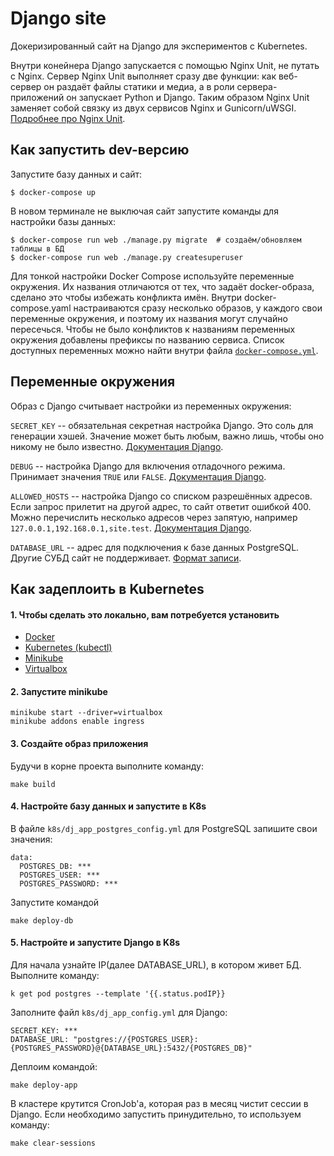 # Django site

Докеризированный сайт на Django для экспериментов с Kubernetes.

Внутри конейнера Django запускается с помощью Nginx Unit, не путать с Nginx. Сервер Nginx Unit выполняет сразу две функции: как веб-сервер он раздаёт файлы статики и медиа, а в роли сервера-приложений он запускает Python и Django. Таким образом Nginx Unit заменяет собой связку из двух сервисов Nginx и Gunicorn/uWSGI. [Подробнее про Nginx Unit](https://unit.nginx.org/).

## Как запустить dev-версию

Запустите базу данных и сайт:

```shell-session
$ docker-compose up
```

В новом терминале не выключая сайт запустите команды для настройки базы данных:

```shell-session
$ docker-compose run web ./manage.py migrate  # создаём/обновляем таблицы в БД
$ docker-compose run web ./manage.py createsuperuser
```

Для тонкой настройки Docker Compose используйте переменные окружения. Их названия отличаются от тех, что задаёт docker-образа, сделано это чтобы избежать конфликта имён. Внутри docker-compose.yaml настраиваются сразу несколько образов, у каждого свои переменные окружения, и поэтому их названия могут случайно пересечься. Чтобы не было конфликтов к названиям переменных окружения добавлены префиксы по названию сервиса. Список доступных переменных можно найти внутри файла [`docker-compose.yml`](./docker-compose.yml).

## Переменные окружения

Образ с Django считывает настройки из переменных окружения:

`SECRET_KEY` -- обязательная секретная настройка Django. Это соль для генерации хэшей. Значение может быть любым, важно лишь, чтобы оно никому не было известно. [Документация Django](https://docs.djangoproject.com/en/3.2/ref/settings/#secret-key).

`DEBUG` -- настройка Django для включения отладочного режима. Принимает значения `TRUE` или `FALSE`. [Документация Django](https://docs.djangoproject.com/en/3.2/ref/settings/#std:setting-DEBUG).

`ALLOWED_HOSTS` -- настройка Django со списком разрешённых адресов. Если запрос прилетит на другой адрес, то сайт ответит ошибкой 400. Можно перечислить несколько адресов через запятую, например `127.0.0.1,192.168.0.1,site.test`. [Документация Django](https://docs.djangoproject.com/en/3.2/ref/settings/#allowed-hosts).

`DATABASE_URL` -- адрес для подключения к базе данных PostgreSQL. Другие СУБД сайт не поддерживает. [Формат записи](https://github.com/jacobian/dj-database-url#url-schema).


## Как задеплоить в Kubernetes 

#### 1. Чтобы сделать это локально, вам потребуется установить
- [Docker](https://docs.docker.com/engine/install/)
- [Kubernetes (kubectl)](https://kubernetes.io/ru/docs/tasks/tools/install-kubectl/) 
- [Minikube](https://minikube.sigs.k8s.io/docs/start/)
- [Virtualbox](https://www.virtualbox.org/wiki/Downloads)

#### 2. Запустите minikube
```shell
minikube start --driver=virtualbox
minikube addons enable ingress
```

#### 3. Создайте образ приложения
Будучи в корне проекта выполните команду:
```shell
make build
```

#### 4. Настройте базу данных и запустите в K8s
В файле `k8s/dj_app_postgres_config.yml` для PostgreSQL запишите свои значения:
```shell
data:
  POSTGRES_DB: ***
  POSTGRES_USER: ***
  POSTGRES_PASSWORD: ***
```
Запустите командой
```shell
make deploy-db
```


#### 5. Настройте и запустите Django в K8s
Для начала узнайте IP(далее DATABASE_URL), в котором живет БД. Выполните команду:
```shell
k get pod postgres --template '{{.status.podIP}}
```

Заполните файл `k8s/dj_app_config.yml` для Django:

```shell
SECRET_KEY: ***
DATABASE_URL: "postgres://{POSTGRES_USER}:{POSTGRES_PASSWORD}@{DATABASE_URL}:5432/{POSTGRES_DB}"
```

Деплоим командой:
```shell
make deploy-app
```

В кластере крутится CronJob'a, которая раз в месяц чистит сессии в Django. Если необходимо запустить принудительно,
 то используем команду:
```shell
make clear-sessions
```